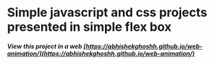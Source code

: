 # Simple javascript and css projects presented in simple flex box

##### View this project in a web [https://abhishekghoshh.github.io/web-animation/](https://abhishekghoshh.github.io/web-animation/) </br>
